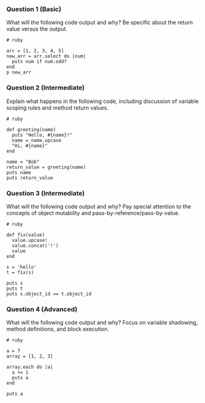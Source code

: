 
### Question 1 (Basic)

What will the following code output and why? Be specific about the return value versus the output.

```
# ruby  
  
arr = [1, 2, 3, 4, 5]  
new_arr = arr.select do |num|  
  puts num if num.odd?  
end  
p new_arr  
```

### Question 2 (Intermediate)

Explain what happens in the following code, including discussion of variable scoping rules and method return values.

```
# ruby  
  
def greeting(name)  
  puts "Hello, #{name}!"  
  name = name.upcase  
  "Hi, #{name}"  
end  
  
name = "Bob"  
return_value = greeting(name)  
puts name  
puts return_value  
```

### Question 3 (Intermediate)

What will the following code output and why? Pay special attention to the concepts of object mutability and pass-by-reference/pass-by-value.

```
# ruby  
  
def fix(value)  
  value.upcase!  
  value.concat('!')  
  value  
end  
  
s = 'hello'  
t = fix(s)  
  
puts s  
puts t  
puts s.object_id == t.object_id  
```

### Question 4 (Advanced)

What will the following code output and why? Focus on variable shadowing, method definitions, and block execution.

```
# ruby  
  
a = 7  
array = [1, 2, 3]  
  
array.each do |a|  
  a += 1  
  puts a  
end  
  
puts a
```